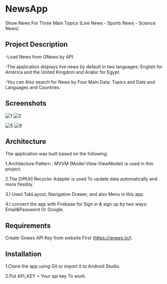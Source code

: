 # NewsApp
Show News For Three Main Topics (Live News - Sports News - Science News)
## Project Description

-Load News from GNews by API.

-The application displays live news by default in two languages: English for America and the United Kingdom and Arabic for Egypt. 

-You can Also search for News by Four Main Data: Topics and Date and Languages and Countries.
## Screenshots
![1](https://user-images.githubusercontent.com/106347370/222622778-be2a57b6-78c5-43bb-b440-f31c29453465.png)
![2](https://user-images.githubusercontent.com/106347370/222622783-26b7b6c3-79b1-40c0-a79c-6d01a3a36259.png)

![5](https://user-images.githubusercontent.com/106347370/222622787-d86a4570-f1d5-49ec-96f8-b04279bd7e3f.png)
![6](https://user-images.githubusercontent.com/106347370/222622788-848307cd-4844-4049-9de4-53793c1f948f.png)

## Architecture
The application was built based on the following: 

1.Architecture Pattern : MVVM (Model-View-ViewModel)  is used in this project.

2.The DiffUtil Recycler Adapter is used To update data automatically and more flexibly.

3.I Used TabLayout, Navigation Drawer, and also Menu in this app.

4.I connect the app with Firebase for Sign in & sign up by two ways: Email&Password Or Google.
## Requirements
Create Gnews API Key from website First (https://gnews.io/).
## Installation
1.Clone the app using Git or import it to Android Studio.

2.Put API_KEY = Your api key To work.
